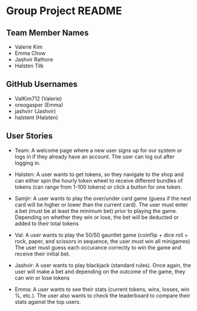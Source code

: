 # Group Project README

## Team Member Names
- Valerie Kim
- Emma Chow
- Jashvir Rathore
- Halsten Tilk

## GitHub Usernames 
- ValKim712 (Valerie)
- oreogasper (Emma)
- jashvirr (Jashvir)
- halstent (Halsten)

## User Stories
- Team: A welcome page where a new user signs up for our system or logs in if they already have an account. 
The user can log out after logging in.

- Halsten: A user wants to get tokens, so they navigate to the shop and can either spin the hourly token wheel to 
receive different bundles of tokens (can range from 1-100 tokens) or click a button for one token.

- Samjir: A user wants to play the over/under card game (guess if the next card will be higher or lower than the 
current card). The user must enter a bet (must be at least the minimum bet) prior to playing the game. 
Depending on whether they win or lose, the bet will be deducted or added to their total tokens

- Val: A user wants to play the 50/50 gauntlet game (coinflip + dice roll + rock, paper, and scissors in sequence, 
the user must win all minigames) The user must guess each occurance correctly to win the game and receive their 
initial bet.

- Jashvir: A user wants to play blackjack (standard rules). Once again, the user will make a bet and depending on the
outcome of the game, they can win or lose tokens

- Emma: A user wants to see their stats (current tokens, wins, losses, win %, etc.). The user also wants to check the 
leaderboard to compare their stats against the top users.

